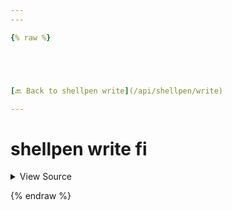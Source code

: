 ```yaml
---
---

{% raw %}





[🔙 Back to shellpen write](/api/shellpen/write)

---
```








<!-- Todo, if there are no subcommands under the child commands, use a smaller heading size -->

# shellpen write fi



<details>
  <summary>View Source</summary>

{% endraw %}
{% highlight sh %}
"fi")
  shellpen indent--
  shellpen writeln "fi"
{% endhighlight %}
{% raw %}

</details>








  
{% endraw %}
